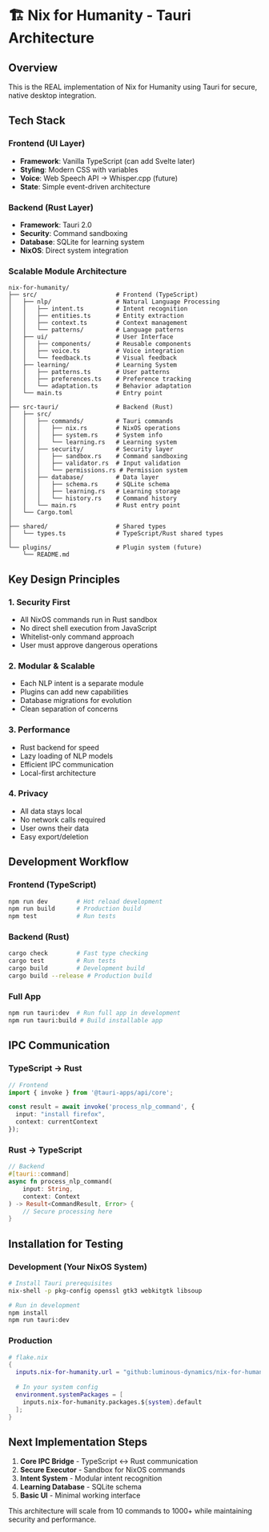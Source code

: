 # 🏗️ Nix for Humanity - Tauri Architecture

## Overview

This is the REAL implementation of Nix for Humanity using Tauri for secure, native desktop integration.

## Tech Stack

### Frontend (UI Layer)
- **Framework**: Vanilla TypeScript (can add Svelte later)
- **Styling**: Modern CSS with variables
- **Voice**: Web Speech API → Whisper.cpp (future)
- **State**: Simple event-driven architecture

### Backend (Rust Layer)
- **Framework**: Tauri 2.0
- **Security**: Command sandboxing
- **Database**: SQLite for learning system
- **NixOS**: Direct system integration

### Scalable Module Architecture

```
nix-for-humanity/
├── src/                      # Frontend (TypeScript)
│   ├── nlp/                  # Natural Language Processing
│   │   ├── intent.ts         # Intent recognition
│   │   ├── entities.ts       # Entity extraction
│   │   ├── context.ts        # Context management
│   │   └── patterns/         # Language patterns
│   ├── ui/                   # User Interface
│   │   ├── components/       # Reusable components
│   │   ├── voice.ts          # Voice integration
│   │   └── feedback.ts       # Visual feedback
│   ├── learning/             # Learning System
│   │   ├── patterns.ts       # User patterns
│   │   ├── preferences.ts    # Preference tracking
│   │   └── adaptation.ts     # Behavior adaptation
│   └── main.ts               # Entry point
│
├── src-tauri/                # Backend (Rust)
│   ├── src/
│   │   ├── commands/         # Tauri commands
│   │   │   ├── nix.rs        # NixOS operations
│   │   │   ├── system.rs     # System info
│   │   │   └── learning.rs   # Learning system
│   │   ├── security/         # Security layer
│   │   │   ├── sandbox.rs    # Command sandboxing
│   │   │   ├── validator.rs  # Input validation
│   │   │   └── permissions.rs # Permission system
│   │   ├── database/         # Data layer
│   │   │   ├── schema.rs     # SQLite schema
│   │   │   ├── learning.rs   # Learning storage
│   │   │   └── history.rs    # Command history
│   │   └── main.rs           # Rust entry point
│   └── Cargo.toml
│
├── shared/                   # Shared types
│   └── types.ts              # TypeScript/Rust shared types
│
└── plugins/                  # Plugin system (future)
    └── README.md
```

## Key Design Principles

### 1. Security First
- All NixOS commands run in Rust sandbox
- No direct shell execution from JavaScript
- Whitelist-only command approach
- User must approve dangerous operations

### 2. Modular & Scalable
- Each NLP intent is a separate module
- Plugins can add new capabilities
- Database migrations for evolution
- Clean separation of concerns

### 3. Performance
- Rust backend for speed
- Lazy loading of NLP models
- Efficient IPC communication
- Local-first architecture

### 4. Privacy
- All data stays local
- No network calls required
- User owns their data
- Easy export/deletion

## Development Workflow

### Frontend (TypeScript)
```bash
npm run dev        # Hot reload development
npm run build      # Production build
npm test           # Run tests
```

### Backend (Rust)
```bash
cargo check        # Fast type checking
cargo test         # Run tests
cargo build        # Development build
cargo build --release # Production build
```

### Full App
```bash
npm run tauri:dev  # Run full app in development
npm run tauri:build # Build installable app
```

## IPC Communication

### TypeScript → Rust
```typescript
// Frontend
import { invoke } from '@tauri-apps/api/core';

const result = await invoke('process_nlp_command', {
  input: "install firefox",
  context: currentContext
});
```

### Rust → TypeScript
```rust
// Backend
#[tauri::command]
async fn process_nlp_command(
    input: String,
    context: Context
) -> Result<CommandResult, Error> {
    // Secure processing here
}
```

## Installation for Testing

### Development (Your NixOS System)
```bash
# Install Tauri prerequisites
nix-shell -p pkg-config openssl gtk3 webkitgtk libsoup

# Run in development
npm install
npm run tauri:dev
```

### Production
```nix
# flake.nix
{
  inputs.nix-for-humanity.url = "github:luminous-dynamics/nix-for-humanity";
  
  # In your system config
  environment.systemPackages = [
    inputs.nix-for-humanity.packages.${system}.default
  ];
}
```

## Next Implementation Steps

1. **Core IPC Bridge** - TypeScript ↔ Rust communication
2. **Secure Executor** - Sandbox for NixOS commands
3. **Intent System** - Modular intent recognition
4. **Learning Database** - SQLite schema
5. **Basic UI** - Minimal working interface

This architecture will scale from 10 commands to 1000+ while maintaining security and performance.